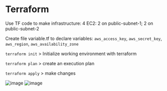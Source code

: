 # Terraform
Use TF code to make infrastructure: 4 EC2: 2 on public-subnet-1; 2 on public-subnet-2

Create file variable.tf to declare variables: `aws_access_key`, `aws_secret_key`, `aws_region`, `aws_availability_zone`

```terraform init``` > Initialize working environment with terraform

```terraform plan``` > create an execution plan

```terraform apply``` > make changes

![image](https://github.com/nhokhoa0908/Terraform/assets/112317781/e4a222fb-53ba-4726-bcbf-67d7f94b5d35)
![image](https://github.com/nhokhoa0908/Terraform/assets/112317781/d2bdc8bf-f5dc-4b2e-b75d-572f0963d418)
